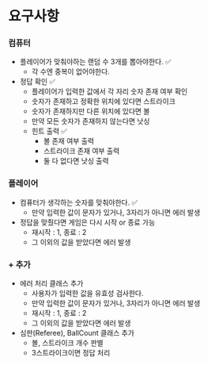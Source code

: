 # 요구사항

### 컴퓨터

- 플레이어가 맞춰야하는 랜덤 수 3개를 뽑아야한다. ✅
    - 각 수엔 중복이 없어야한다.
- 정답 확인 ✅
    - 플레이어가 입력한 값에서 각 자리 숫자 존재 여부 확인
    - 숫자가 존재하고 정확한 위치에 있다면 스트라이크
    - 숫자가 존재하지만 다른 위치에 있다면 볼
    - 만약 모든 숫자가 존재하지 않는다면 낫싱
    - 힌트 출력 ✅
        - 볼 존재 여부 출력
        - 스트라이크 존재 여부 출력
        - 둘 다 없다면 낫싱 출력

### 플레이어

- 컴퓨터가 생각하는 숫자를 맞춰야한다. ✅
    - 만약 입력한 값이 문자가 있거나, 3자리가 아니면 에러 발생
- 정답을 맞췄다면 게임은 다시 시작 or 종료 가능
    - 재시작 : 1, 종료 : 2
    - 그 이외의 값을 받았다면 에러 발생

### + 추가

- 에러 처리 클래스 추가
    - 사용자가 입력한 값을 유효성 검사한다.
    - 만약 입력한 값이 문자가 있거나, 3자리가 아니면 에러 발생
    - 재시작 : 1, 종료 : 2
    - 그 이외의 값을 받았다면 에러 발생
- 심판(Referee), BallCount 클래스 추가
    - 볼, 스트라이크 개수 판별
    - 3스트라이크이면 정답 처리